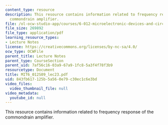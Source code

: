 ```yaml
---
content_type: resource
description: This resource contains information related to frequency response of the
  commondrain amplifier.
file: /ol-ocw-studio-app/courses/6-012-microelectronic-devices-and-circuits-spring-2009/843fb617125b5a560e79c30ec1c6e3bd_MIT6_012S09_lec23.pdf
file_size: 269892
file_type: application/pdf
learning_resource_types:
- Lecture Notes
license: https://creativecommons.org/licenses/by-nc-sa/4.0/
ocw_type: OCWFile
parent_title: Lecture Notes
parent_type: CourseSection
parent_uid: 7af56c16-03a9-67a9-1fc8-5a3f4f78f3b9
resourcetype: Document
title: MIT6_012S09_lec23.pdf
uid: 843fb617-125b-5a56-0e79-c30ec1c6e3bd
video_files:
  video_thumbnail_file: null
video_metadata:
  youtube_id: null
---
```

This resource contains information related to frequency response of the commondrain amplifier.